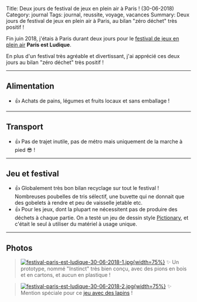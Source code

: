 Title: Deux jours de festival de jeux en plein air à Paris ! (30-06-2018)
Category: journal
Tags: journal, reussite, voyage, vacances
Summary: Deux jours de festival de jeux en plein air à Paris, au bilan "zéro déchet" très positif !

Fin juin 2018, j'étais à Paris durant deux jours pour le [festival de jeux en plein air](https://sites.google.com/a/parisestludique.fr/paris-est-ludique-2018/) **Paris est Ludique**.

En plus d'un festival très agréable et divertissant, j'ai apprécié ces deux jours au bilan "zéro déchet" très positif !

---

## Alimentation

- :+1: Achats de pains, légumes et fruits locaux et sans emballage !

---

## Transport

- :+1: Pas de trajet inutile, pas de métro mais uniquement de la marche à pied :sunglasses: !

---

## Jeu et festival

- :+1: Globalement très bon bilan recyclage sur tout le festival ! Nombreuses poubelles de tris sélectif, une buvette qui ne donnait que des gobelets à rendre et peu de vaisselle jetable etc.
- :+1: Pour les jeux, dont la plupart ne nécessitent pas de produire des déchets à chaque partie. On a testé un jeu de dessin style [Pictionary](https://fr.wikipedia.org/wiki/Pictionary), et c'était le seul à utiliser du matériel à usage unique.

---

## Photos

> [![festival-paris-est-ludique-30-06-2018-1.jpg]({filename}images/festival-paris-est-ludique-30-06-2018-1.jpg){width=75%}]({filename}images/festival-paris-est-ludique-30-06-2018-1.jpg)
> :sparkles: Un prototype, nommé "Instinct" très bien conçu, avec des pions en bois et en cartons, et aucun en plastique !

> [![festival-paris-est-ludique-30-06-2018-2.jpg]({filename}images/festival-paris-est-ludique-30-06-2018-2.jpg){width=75%}]({filename}images/festival-paris-est-ludique-30-06-2018-2.jpg)
> :sparkles: Mention spéciale pour ce [jeu avec des lapins](http://www.iellogames.com/Bunny_Kingdom.html) !
